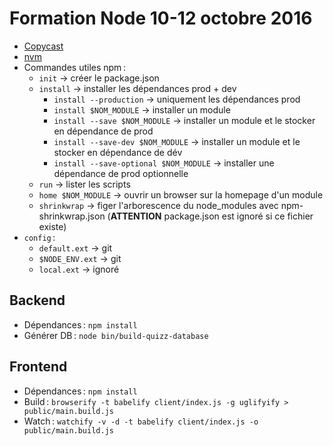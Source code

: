 # Formation Node 10-12 octobre 2016

* [Copycast](http://192.168.230.219:42000/)
* [nvm](https://github.com/creationix/nvm)
* Commandes utiles npm :
  * `init` → créer le package.json
  * `install` → installer les dépendances prod + dev
    * `install --production` → uniquement les dépendances prod
    * `install $NOM_MODULE` → installer un module
    * `install --save $NOM_MODULE` → installer un module et le stocker en dépendance de prod
    * `install --save-dev $NOM_MODULE` → installer un module et le stocker en dépendance de dév
    * `install --save-optional $NOM_MODULE` → installer une dépendance de prod optionnelle
  * `run` → lister les scripts
  * `home $NOM_MODULE` → ouvrir un browser sur la homepage d'un module
  * `shrinkwrap` → figer l'arborescence du node_modules avec npm-shrinkwrap.json (**ATTENTION** package.json est ignoré si ce fichier existe)
* `config` :
  * `default.ext` → git
  * `$NODE_ENV.ext` → git
  * `local.ext` → ignoré


## Backend

* Dépendances : `npm install`
* Générer DB : `node bin/build-quizz-database`

## Frontend

* Dépendances : `npm install`
* Build : `browserify -t babelify client/index.js -g uglifyify > public/main.build.js`
* Watch : `watchify -v -d -t babelify client/index.js -o public/main.build.js`
